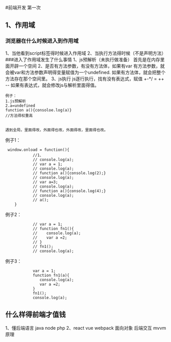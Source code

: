 #前端开发 第一次
## 1、作用域
### 浏览器在什么时候进入到作用域
1、当他看到script标签得时候进入作用域
2、当执行方法得时候（不是声明方法）
###进入了作用域发生了什么事情
   1、js预解析（未执行做准备）
     首先是在内存里面开辟一个空间
   2、是否有方法参数，有没有方法体，如果有var 有方法参数，就会被var和方法参数声明得变量赋值为一个undefined.
    如果有方法体，就会把整个方法存在那个空间里。
3、js执行
    js逐行执行，找有没有表达式，赋值 +-*/ = ++ --
    如果有表达式，就会修改js与解析里面得值。


    例子：
    1.js预解析
    2.a=undefined
    function a(){consoloe.log(a)}
    //方法得权重高
    

    遇到全局，里面得改，外面得也改，外面得改，里面得也改。


例子1：

	 window.onload = function(){
	            //1、
	            // console.log(a);
	            // var a = 1;
	            // console.log(a);
	            // function a(){console.log(2);}
	            // console.log(a);
	            // var a=3;
	            // console.log(a);
	            // function a(){console.log(4);}
	            // console.log(a);
	            // a();
		}

例子2：
	            
                // var a = 1;
	            // function fn1(){
	            //    console.log(a);
	            //    var a =2;
	            // }
	            // fn1();
	            // console.log(a);

例子3：

 			    var a = 1;
			    function fn1(a){
			       console.log(a);
			       var a =2;
			    }
			    fn1();
			    console.log(a);


## 什么样得前端才值钱
1、懂后端语言 java node php
2、react vue webpack 面向对象 后端交互 mvvm原理





